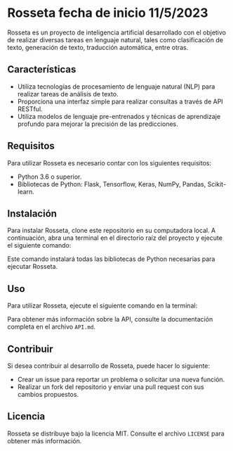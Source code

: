 # Rosseta fecha de inicio 11/5/2023

Rosseta es un proyecto de inteligencia artificial desarrollado con el objetivo de realizar diversas tareas en lenguaje natural, tales como clasificación de texto, generación de texto, traducción automática, entre otras.

## Características

- Utiliza tecnologías de procesamiento de lenguaje natural (NLP) para realizar tareas de análisis de texto.
- Proporciona una interfaz simple para realizar consultas a través de API RESTful.
- Utiliza modelos de lenguaje pre-entrenados y técnicas de aprendizaje profundo para mejorar la precisión de las predicciones.

## Requisitos

Para utilizar Rosseta es necesario contar con los siguientes requisitos:

- Python 3.6 o superior.
- Bibliotecas de Python: Flask, Tensorflow, Keras, NumPy, Pandas, Scikit-learn.

## Instalación

Para instalar Rosseta, clone este repositorio en su computadora local. A continuación, abra una terminal en el directorio raíz del proyecto y ejecute el siguiente comando:


Este comando instalará todas las bibliotecas de Python necesarias para ejecutar Rosseta.

## Uso

Para utilizar Rosseta, ejecute el siguiente comando en la terminal:


Para obtener más información sobre la API, consulte la documentación completa en el archivo `API.md`.

## Contribuir

Si desea contribuir al desarrollo de Rosseta, puede hacer lo siguiente:

- Crear un issue para reportar un problema o solicitar una nueva función.
- Realizar un fork del repositorio y enviar una pull request con sus cambios propuestos.

## Licencia

Rosseta se distribuye bajo la licencia MIT. Consulte el archivo `LICENSE` para obtener más información.
